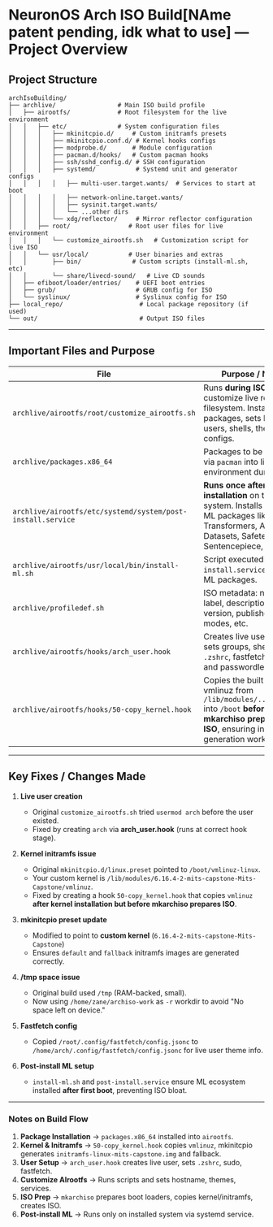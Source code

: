 

# **NeuronOS Arch ISO Build[NAme patent pending, idk what to use] — Project Overview**

## **Project Structure**

```
archIsoBuilding/
├── archlive/                 # Main ISO build profile
│   ├── airootfs/             # Root filesystem for the live environment
│   │   ├── etc/              # System configuration files
│   │   │   ├── mkinitcpio.d/     # Custom initramfs presets
│   │   │   ├── mkinitcpio.conf.d/ # Kernel hooks configs
│   │   │   ├── modprobe.d/       # Module configuration
│   │   │   ├── pacman.d/hooks/   # Custom pacman hooks
│   │   │   ├── ssh/sshd_config.d/ # SSH configuration
│   │   │   ├── systemd/           # Systemd unit and generator configs
│   │   │   │   ├── multi-user.target.wants/  # Services to start at boot
│   │   │   │   ├── network-online.target.wants/
│   │   │   │   ├── sysinit.target.wants/
│   │   │   │   └── ...other dirs
│   │   │   └── xdg/reflector/     # Mirror reflector configuration
│   │   ├── root/                # Root user files for live environment
│   │   │   └── customize_airootfs.sh   # Customization script for live ISO
│   │   └── usr/local/           # User binaries and extras
│   │       ├── bin/              # Custom scripts (install-ml.sh, etc)
│   │       └── share/livecd-sound/   # Live CD sounds
│   ├── efiboot/loader/entries/    # UEFI boot entries
│   ├── grub/                      # GRUB config for ISO
│   └── syslinux/                  # Syslinux config for ISO
├── local_repo/                     # Local package repository (if used)
└── out/                            # Output ISO files
```

---

## **Important Files and Purpose**

| File                                                        | Purpose / Notes                                                                                                                                            |
| ----------------------------------------------------------- | ---------------------------------------------------------------------------------------------------------------------------------------------------------- |
| `archlive/airootfs/root/customize_airootfs.sh`              | Runs **during ISO build** to customize live root filesystem. Installs packages, sets hostname, users, shells, themes, and configs.                         |
| `archlive/packages.x86_64`                                  | Packages to be installed via `pacman` into live environment during build.                                                                                  |
| `archlive/airootfs/etc/systemd/system/post-install.service` | **Runs once after installation** on target system. Installs Python / ML packages like Transformers, Accelerate, Datasets, Safetensors, Sentencepiece, etc. |
| `archlive/airootfs/usr/local/bin/install-ml.sh`             | Script executed by `post-install.service` to install ML packages.                                                                                          |
| `archlive/profiledef.sh`                                    | ISO metadata: name, label, description, version, publisher, boot modes, etc.                                                                               |
| `archlive/airootfs/hooks/arch_user.hook`                    | Creates live user `arch`, sets groups, shells, `.zshrc`, fastfetch config, and passwordless sudo.                                                          |
| `archlive/airootfs/hooks/50-copy_kernel.hook`               | Copies the built kernel vmlinuz from `/lib/modules/.../vmlinuz` into `/boot` **before mkarchiso prepares the ISO**, ensuring initramfs generation works.   |

---

## **Key Fixes / Changes Made**

1. **Live user creation**

   * Original `customize_airootfs.sh` tried `usermod arch` before the user existed.
   * Fixed by creating `arch` via **arch\_user.hook** (runs at correct hook stage).

2. **Kernel initramfs issue**

   * Original `mkinitcpio.d/linux.preset` pointed to `/boot/vmlinuz-linux`.
   * Your custom kernel is `/lib/modules/6.16.4-2-mits-capstone-Mits-Capstone/vmlinuz`.
   * Fixed by creating a hook `50-copy_kernel.hook` that copies `vmlinuz` **after kernel installation but before mkarchiso prepares ISO**.

3. **mkinitcpio preset update**

   * Modified to point to **custom kernel** (`6.16.4-2-mits-capstone-Mits-Capstone`)
   * Ensures `default` and `fallback` initramfs images are generated correctly.

4. **/tmp space issue**

   * Original build used `/tmp` (RAM-backed, small).
   * Now using `/home/zane/archiso-work` as `-r` workdir to avoid "No space left on device."

5. **Fastfetch config**

   * Copied `/root/.config/fastfetch/config.jsonc` to `/home/arch/.config/fastfetch/config.jsonc` for live user theme info.

6. **Post-install ML setup**

   * `install-ml.sh` and `post-install.service` ensure ML ecosystem installed **after first boot**, preventing ISO bloat.

---

### **Notes on Build Flow**

1. **Package Installation** → `packages.x86_64` installed into `airootfs`.
2. **Kernel & Initramfs** → `50-copy_kernel.hook` copies `vmlinuz`, mkinitcpio generates `initramfs-linux-mits-capstone.img` and fallback.
3. **User Setup** → `arch_user.hook` creates live user, sets `.zshrc`, sudo, fastfetch.
4. **Customize AIrootfs** → Runs scripts and sets hostname, themes, services.
5. **ISO Prep** → `mkarchiso` prepares boot loaders, copies kernel/initramfs, creates ISO.
6. **Post-install ML** → Runs only on installed system via systemd service.

